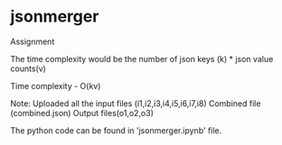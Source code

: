 # jsonmerger
Assignment


The time complexity would be the number of json keys (k) * json value counts(v)

Time complexity - O(kv)


Note:
Uploaded all the input files (i1,i2,i3,i4,i5,i6,i7,i8)
Combined file (combined.json)
Output files(o1,o2,o3)

The python code can be found in 'jsonmerger.ipynb' file.
